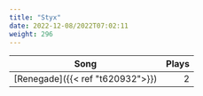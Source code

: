 ```yaml
---
title: "Styx"
date: 2022-12-08/2022T07:02:11
weight: 296
---
```




 Song | Plays 
----- | -----:
[Renegade]({{< ref "t620932">}}) | 2

